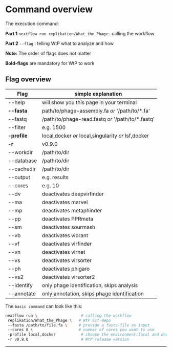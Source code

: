 # Command overview
The execution command:
 
**Part 1** 
`nextflow run replikation/What_the_Phage` : calling the workflow
 
**Part 2** 
`--flag` : telling WtP what to analyze and how 
 
**Note:** The order of flags does not matter
 
**Bold-flags** are mandatory for WtP to work
 
## Flag overview  
  
  
|Flag          |simple explanation                                    |
|--------------|------------------------------------------------------|
| --help       |  will show you this page in your terminal            |
| **--fasta**  |  path/to/phage-assembly.fa *or*  '/path/to/*.fa'     |
| --fastq      |  /path/to/phage-read.fastq *or*  '/path/to/*.fastq'  |
| --filter     |  e.g. 1500                                           |
| **-profile** |  local,docker *or* local,singularity *or* lsf,docker |
| **-r**       |  v0.9.0                                              |
| --workdir    |  /path/to/dir                                        |
| --database   |  /path/to/dir                                        |
| --cachedir   |  /path/to/dir                                        |
| --output     |  e.g. results                                        |
| --cores      |  e.g. 10                                             |
| --dv         |  deactivates deepvirfinder                           |
| --ma         |  deactivates marvel                                  |
| --mp         |  deactivates metaphinder                             |
| --pp         |  deactivates PPRmeta                                 |
| --sm         |  deactivates sourmash                                |
| --vb         |  deactivates vibrant                                 |
| --vf         |  deactivates virfinder                               |
| --vn         |  deactivates virnet                                  |    
| --vs         |  deactivates virsorter                               |
| --ph         |  deactivates phigaro                                 |
| --vs2        |  deactivates virsorter2                              |
| --identify   |  only phage identification, skips analysis           |
| --annotate   |  only annotation, skips phage identification         |
    


The `basic command` can look like this:
 
```bash
nextflow run \                   # calling the workflow
 replikation/What_the_Phage \   # WtP Git-Repo
 --fasta /path/to/file.fa \     # provide a fasta-file as input
 --cores 8 \                    # number of cores you want to use
 -profile local,docker           # choose the environment:local and docker
 -r v0.9.0                       # WtP release version
```
 
-----------------------------------------
